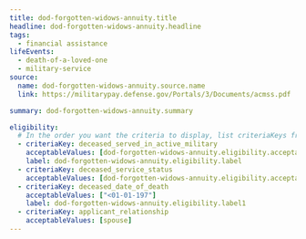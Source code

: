 ```yaml
---
title: dod-forgotten-widows-annuity.title
headline: dod-forgotten-widows-annuity.headline
tags:
  - financial assistance
lifeEvents:
  - death-of-a-loved-one
  - military-service
source:
  name: dod-forgotten-widows-annuity.source.name
  link: https://militarypay.defense.gov/Portals/3/Documents/acmss.pdf

summary: dod-forgotten-widows-annuity.summary

eligibility:
  # In the order you want the criteria to display, list criteriaKeys from the csv here, each followed by a comma-separated list of which values indicate eligibility for that criteria. Wrap individual values in quotes if they have inner commas.
  - criteriaKey: deceased_served_in_active_military
    acceptableValues: [dod-forgotten-widows-annuity.eligibility.acceptableValues]
    label: dod-forgotten-widows-annuity.eligibility.label
  - criteriaKey: deceased_service_status
    acceptableValues: [dod-forgotten-widows-annuity.eligibility.acceptableValues1]
  - criteriaKey: deceased_date_of_death
    acceptableValues: ["<01-01-197"]
    label: dod-forgotten-widows-annuity.eligibility.label1
  - criteriaKey: applicant_relationship
    acceptableValues: [spouse]
---
```

